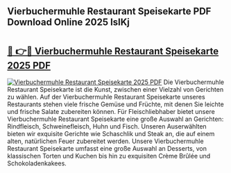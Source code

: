 ## Vierbuchermuhle Restaurant Speisekarte PDF Download Online 2025 IsIKj

# <h2><a href="http://gca5u7.nevu.top/?p=Vierbuchermuhle+Restaurant+Speisekarte">🔗 👉🔴 Vierbuchermuhle Restaurant Speisekarte 2025 PDF</a></h2>

[![Vierbuchermuhle Restaurant Speisekarte 2025 PDF](https://i.imgur.com/dBaPXMq.png)](http://gca5u7.nevu.top/?p=Vierbuchermuhle+Restaurant+Speisekarte)
Die Vierbuchermuhle Restaurant Speisekarte ist die Kunst, zwischen einer Vielzahl von Gerichten zu wählen. Auf der Vierbuchermuhle Restaurant Speisekarte unseres Restaurants stehen viele frische Gemüse und Früchte, mit denen Sie leichte und frische Salate zubereiten können. Für Fleischliebhaber bietet unsere Vierbuchermuhle Restaurant Speisekarte eine große Auswahl an Gerichten: Rindfleisch, Schweinefleisch, Huhn und Fisch. Unseren Auserwählten bieten wir exquisite Gerichte wie Schaschlik und Steak an, die auf einem alten, natürlichen Feuer zubereitet werden. Unsere Vierbuchermuhle Restaurant Speisekarte umfasst eine große Auswahl an Desserts, von klassischen Torten und Kuchen bis hin zu exquisiten Crème Brûlée und Schokoladenkakees.
